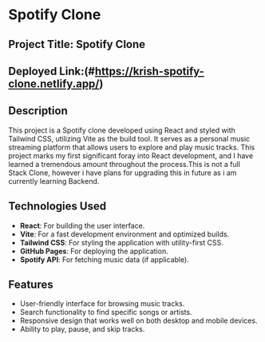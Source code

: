 # Spotify Clone

## Project Title: Spotify Clone
## Deployed Link:(#https://krish-spotify-clone.netlify.app/)

## Description
This project is a Spotify clone developed using React and styled with Tailwind CSS, utilizing Vite as the build tool. It serves as a personal music streaming platform that allows users to explore and play music tracks. This project marks my first significant foray into React development, and I have learned a tremendous amount throughout the process.This is not a full Stack Clone, however i have plans for upgrading this in future as i am currently learning Backend.

## Technologies Used
- **React**: For building the user interface.
- **Vite**: For a fast development environment and optimized builds.
- **Tailwind CSS**: For styling the application with utility-first CSS.
- **GitHub Pages**: For deploying the application.
- **Spotify API**: For fetching music data (if applicable).

## Features
- User-friendly interface for browsing music tracks.
- Search functionality to find specific songs or artists.
- Responsive design that works well on both desktop and mobile devices.
- Ability to play, pause, and skip tracks.

